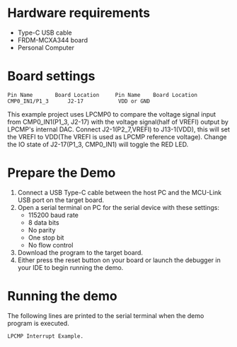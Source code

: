 Hardware requirements
=====================
- Type-C USB cable
- FRDM-MCXA344 board
- Personal Computer

Board settings
==============
~~~~~~~~~~~~~~~~~~~~~~~~~~~~~~~~~~~~~~~~~~~~~~~~~~~~~~
Pin Name       Board Location     Pin Name    Board Location
CMP0_IN1/P1_3      J2-17           VDD or GND
~~~~~~~~~~~~~~~~~~~~~~~~~~~~~~~~~~~~~~~~~~~~~~~~~~~~~~

This example project uses LPCMP0 to compare the voltage signal input from CMP0_IN1(P1_3, J2-17)
with the voltage signal(half of VREFI) output by LPCMP's internal DAC.
Connect J2-1(P2_7,VREFI) to J13-1(VDD), this will set the VREFI to VDD(The VREFI is used as LPCMP reference voltage).
Change the IO state of J2-17(P1_3, CMP0_IN1) will toggle the RED LED.

Prepare the Demo
================
1. Connect a USB Type-C cable between the host PC and the MCU-Link USB port on the target board.
2. Open a serial terminal on PC for the serial device with these settings:
    - 115200 baud rate
    - 8 data bits
    - No parity
    - One stop bit
    - No flow control
3. Download the program to the target board.
4. Either press the reset button on your board or launch the debugger in your IDE to begin running
   the demo.

Running the demo
================
The following lines are printed to the serial terminal when the demo program is executed.
~~~~~~~~~~~~~~~~~~~~~~~~~~~~~~~~~~~~~~~~
LPCMP Interrupt Example.
~~~~~~~~~~~~~~~~~~~~~~~~~~~~~~~~~~~~~~~~

